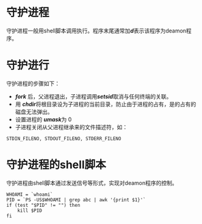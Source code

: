 # 守护进程
守护进程一般用shell脚本调用执行。程序末尾通常加***d***表示该程序为deamon程序。

# 守护进行
守护进程的步骤如下：  
-  ***fork*** 后，父进程退出，子进程调用***setsid***取消与任何终端的关联。
- 用 ***chdir***将根目录设为子进程的当前目录，防止由于进程的占有，是的占有的磁盘无法弹出。
- 设置进程的 ***umask***为 0
- 子进程关闭从父进程继承来的文件描述符，如：
```
STDIN_FILENO, STDOUT_FILENO, STDERR_FILENO
```


# 守护进程的shell脚本
守护进程由shell脚本通过发送信号等形式，实现对deamon程序的控制。
```shell
WHOAMI = `whoami`
PID = `PS -US$WHOAMI | grep abc | awk '{print $1}'`
if (test "$PID" != "") then
    kill $PID
fi
```

